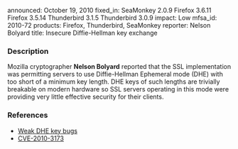 announced: October 19, 2010
fixed_in: SeaMonkey 2.0.9
          Firefox 3.6.11
          Firefox 3.5.14
          Thunderbird 3.1.5
          Thunderbird 3.0.9
impact: Low
mfsa_id: 2010-72
products: Firefox, Thunderbird, SeaMonkey
reporter: Nelson Bolyard
title: Insecure Diffie-Hellman key exchange

<h3>Description</h3>

<p>Mozilla cryptographer <strong>Nelson Bolyard</strong> reported that
the SSL implementation was permitting servers to use Diffie-Hellman
Ephemeral mode (DHE) with too short of a minimum key length.  DHE keys
of such lengths are trivially breakable on modern hardware so SSL
servers operating in this mode were providing very little effective
security for their clients.</p>

<h3>References</h3>

<ul>
  <li><a href="https://bugzilla.mozilla.org/buglist.cgi?bug_id=554354,595300">Weak DHE key bugs</a></li>
  <li><a class="ex-ref" href="http://cve.mitre.org/cgi-bin/cvename.cgi?name=CVE-2010-3173">CVE-2010-3173</a></li>
</ul>




